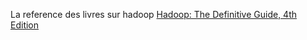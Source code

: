 La reference des livres sur hadoop [Hadoop: The Definitive Guide, 4th Edition ](http://shop.oreilly.com/product/0636920033448.do)
